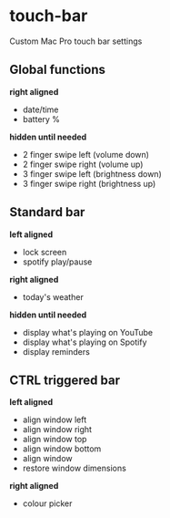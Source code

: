 # touch-bar
Custom Mac Pro touch bar settings

## Global functions

**right aligned**
- date/time
- battery %

**hidden until needed**
- 2 finger swipe left (volume down)
- 2 finger swipe right (volume up)
- 3 finger swipe left (brightness down)
- 3 finger swipe right (brightness up)

## Standard bar

**left aligned**
- lock screen
- spotify play/pause

**right aligned**
- today's weather

**hidden until needed**
- display what's playing on YouTube
- display what's playing on Spotify
- display reminders


## CTRL triggered bar

**left aligned**
- align window left
- align window right
- align window top
- align window bottom
- align window
- restore window dimensions

**right aligned**
- colour picker
